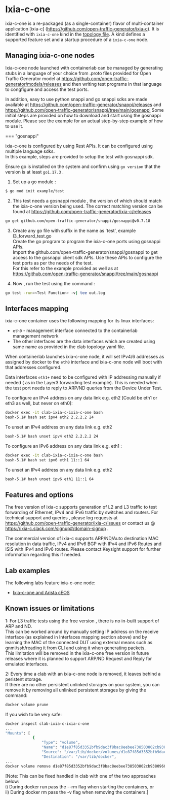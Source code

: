# Ixia-c-one

ixia-c-one is a re-packaged (as a single-container) flavor of multi-container application [ixia-c] (https://github.com/open-traffic-generator/ixia-c).
It is identified with `ixia-c-one` kind in the [topology file](../topo-def-file.md). A kind defines a supported feature set and a startup procedure of a `ixia-c-one` node.


## Managing ixia-c-one nodes
Ixia-c-one node launched with containerlab can be managed by generating stubs in a language of your choice from .proto files provided for Open Traffic Generator model at 
https://github.com/open-traffic-generator/models/releases
and then writing test programs in that language to congfigure and access the test ports.

In addition, easy to use python snappi and go snappi sdks are made available at 
https://github.com/open-traffic-generator/snappi/releases and  
https://github.com/open-traffic-generator/snappi/tree/main/gosnappi
Some initial steps are provided on how to download and start using the gosnappi module.
Please see the example for an actual step-by-step example of how to use it. 

=== "gosnappi"

ixia-c-one is configured by using Rest APIs. It can be configured using multiple language sdks.  
In this example, steps are provided to setup the test with gosnappi sdk.

Ensure go is installed on the system and confirm using `go version` that the version is at least `go1.17.3` . 
1. Set up a go module :
```bash
$ go mod init example/test
```

2. This test needs a gosnappi module , the version of which should match the ixia-c-one version being used.
The correct matching version can be found at https://github.com/open-traffic-generator/ixia-c/releases
```bash
go get github.com/open-traffic-generator/snappi/gosnappi@v0.7.18
```

3. Create any go file with suffix in the name as 'test', example l3_forward_test.go   
Create the go program to program the ixia-c-one ports using gosnappi APIs.  
Import the github.com/open-traffic-generator/snappi/gosnappi to get access to the gosnappi client sdk APIs.
Use these APIs to configure the test ports as per the needs of the test.  
For this refer to the example provided as well as at https://github.com/open-traffic-generator/snappi/tree/main/gosnappi

4. Now , run the test using the command :
```bash
go test -run=<Test Function> -v| tee out.log  
```

## Interfaces mapping
ixia-c-one container uses the following mapping for its linux interfaces:

* `eth0` - management interface connected to the containerlab management network
* The other interfaces are the data interfaces which are created using same name as provided in the clab topology yaml file. 

When containerlab launches ixia-c-one node, it will set IPv4/6 addresses as assigned by docker to the `eth0` interface and ixia-c-one node will boot with that addresses configured.  

Data interfaces `eth1+` need to be configured with IP addressing manually if needed ( as in the Layer3 forwarding test example).
This is needed when the test port needs to reply to ARP/ND queries from the Device Under Test.

To configure an IPv4 address on any data link e.g. eth2 [Could be eth1 or eth3 as well, but never on eth0]:
```bash
docker exec -it clab-ixia-c-ixia-c-one bash
bash-5.1# bash set ipv4 eth2 2.2.2.2 24
```
To unset an IPv4 address on any data link e.g. eth2
```bash
bash-5.1# bash unset ipv4 eth2 2.2.2.2 24
```
To configure an IPv6 address on any data link e.g. eth1 :
```bash
docker exec -it clab-ixia-c-ixia-c-one bash
bash-5.1# bash set ipv6 eth1 11::1 64
```
To unset an IPv4 address on any data link e.g. eth2
```bash
bash-5.1# bash unset ipv6 eth1 11::1 64
```
## Features and options
The free version of ixia-c supports generation of L2 and L3 traffic to test forwarding of Ethernet, IPv4 and IPv6 traffic by switches and routers. For technical support and queries , please log requests at https://github.com/open-traffic-generator/ixia-c/issues or contact us @ https://ixia-c.slack.com/signup#/domain-signup .

The commercial version of ixia-c supports ARP/ND/Auto destination MAC resolution in data traffic, IPv4 and IPv6 BGP with IPv4 and IPv6 Routes and ISIS with IPv4 and IPv6 routes. Please contact Keysight support for further information regarding this if needed.

## Lab examples
The following labs feature ixia-c-one node:

- [Ixia-c-one and Arista cEOS](../../lab-examples/ixiacone-ceos.md)

## Known issues or limitations
1: For L3 traffic tests using the free version , there is no in-built support of ARP and ND.  
This can be worked around by manually setting IP address on the receive interface (as explained in Interfaces mapping section above) and by learning the MAC of the connected DUT using external means such as gnmi/ssh/reading it from CLI and using it when generating packets.  
This limitation will be removed in the ixia-c-one free version in future releases where it is planned to support ARP/ND Request and Reply for emulated interfaces.  

2: Every time a clab with an ixia-c-one node is removed, it leaves behind a peristent storage.  
If there are no other persistent unlinked storages on your system, you can remove it by removing all unlinked persistent storages by giving the command:
```bash
docker volume prune
```
If you wish to be very safe:
```bash
docker inspect clab-ixia-c-ixia-c-one  
...
"Mounts": [
            {
                "Type": "volume",
                "Name": "d1e87f85d3352bfb9dac3f8bac8eebee738503802cb9380966b5c4805bd791da",  #### get the volume name 
                "Source": "/var/lib/docker/volumes/d1e87f85d3352bfb9dac3f8bac8eebee738503802cb9380966b5c4805bd791da/_data",
                "Destination": "/var/lib/docker", 
...
docker volume remove d1e87f85d3352bfb9dac3f8bac8eebee738503802cb9380966b5c4805bd791da
```
[Note: This can be fixed handled in clab with one of the two approaches below:  
i) During docker run pass the --rm flag when starting the containers, or  
ii) During docker rm pass the -v flag when removing the containers.]

